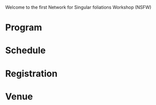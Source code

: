 Welcome to the first Network for Singular foliations Workshop (NSFW)

# Program

# Schedule

# Registration

# Venue
